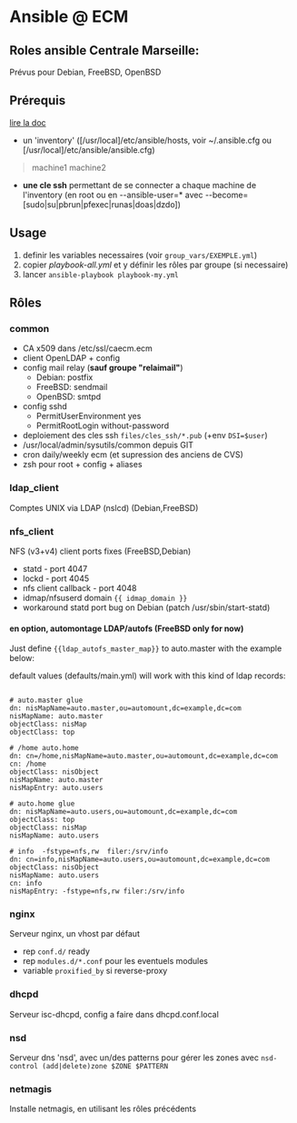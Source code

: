 # Ansible @ ECM

## Roles ansible Centrale Marseille:

Prévus pour Debian, FreeBSD, OpenBSD

## Prérequis

[lire la doc](http://docs.ansible.com/ansible/intro_getting_started.html "getting started")

  * un 'inventory' ([/usr/local]/etc/ansible/hosts, voir ~/.ansible.cfg ou [/usr/local]/etc/ansible/ansible.cfg)
> machine1
> machine2
  * **une cle ssh** permettant de se connecter a chaque machine de l'inventory
    (en root ou en --ansible-user=\* avec --become=[sudo|su|pbrun|pfexec|runas|doas|dzdo])

## Usage

1. definir les variables necessaires (voir `group_vars/EXEMPLE.yml`)
2. copier *playbook-all.yml* et y définir les rôles par groupe (si necessaire)
3. lancer `ansible-playbook playbook-my.yml`

## Rôles

### common

  * CA x509 dans /etc/ssl/caecm.ecm
  * client OpenLDAP + config
  * config mail relay (**sauf groupe "relaimail"**)
    * Debian: postfix
    * FreeBSD: sendmail
    * OpenBSD: smtpd
  * config sshd
    * PermitUserEnvironment yes
    * PermitRootLogin without-password
  * deploiement des cles ssh `files/cles_ssh/*.pub` (+env `DSI=$user`)
  * /usr/local/admin/sysutils/common depuis GIT
  * cron daily/weekly ecm (et supression des anciens de CVS)
  * zsh pour root + config + aliases
    
### ldap_client

Comptes UNIX via LDAP (nslcd) (Debian,FreeBSD)

### nfs_client

NFS (v3+v4) client
ports fixes (FreeBSD,Debian)

  * statd - port 4047
  * lockd - port 4045
  * nfs client callback - port 4048
  * idmap/nfsuserd domain `{{ idmap_domain }}`
  * workaround statd port bug on Debian (patch /usr/sbin/start-statd)

#### en option, automontage LDAP/autofs (FreeBSD only for now)

Just define `{{ldap_autofs_master_map}}` to auto.master with the example below:

default values (defaults/main.yml) will work 
with this kind of ldap records:

<pre><code>
# auto.master glue
dn: nisMapName=auto.master,ou=automount,dc=example,dc=com
nisMapName: auto.master
objectClass: nisMap
objectClass: top

# /home	auto.home
dn: cn=/home,nisMapName=auto.master,ou=automount,dc=example,dc=com
cn: /home
objectClass: nisObject
nisMapName: auto.master
nisMapEntry: auto.users

# auto.home glue
dn: nisMapName=auto.users,ou=automount,dc=example,dc=com
objectClass: top
objectClass: nisMap
nisMapName: auto.users

# info	-fstype=nfs,rw	filer:/srv/info
dn: cn=info,nisMapName=auto.users,ou=automount,dc=example,dc=com
objectClass: nisObject
nisMapName: auto.users
cn: info
nisMapEntry: -fstype=nfs,rw filer:/srv/info
</code></pre>

### nginx

Serveur nginx, un vhost par défaut

  * rep `conf.d/` ready
  * rep `modules.d/*.conf` pour les eventuels modules
  * variable `proxified_by` si reverse-proxy

### dhcpd

Serveur isc-dhcpd, config a faire dans dhcpd.conf.local

### nsd

Serveur dns 'nsd', avec un/des patterns pour gérer les zones
avec `nsd-control (add|delete)zone $ZONE $PATTERN`

### netmagis

Installe netmagis, en utilisant les rôles précédents

